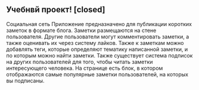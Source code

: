 ## Учебнвй проект! [closed] 

Социальная сеть Приложение предназначено для публикации коротких заметок в формате блога. Заметки размещаются на стене пользователя. Другие пользователи могут комментировать заметки, а также оценивать их через систему лайков. Также к заметкам можно добавлять теги, которые определяют тематику написанной заметки, и по которым можно найти заметки. Также существует система подписок на других пользователей для того, чтобы читать заметки интересующего человека. На странице есть блок, в котором отображаются самые популярные заметки пользователей, на которых вы подписаны.
